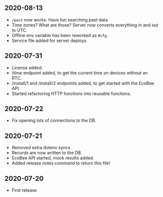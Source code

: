 ## 2020-08-13
- `/past` now works. Have fun searching past data.
- Time zones? What are those? Server now converts everything in and out to UTC.
- Offline env variable has been reworked as `#cfg`.
- Service file added for server deploys
## 2020-07-31
- License added.
- /time endpoint added, to get the current time on devices without an RTC.
- /install/1 and /install/2 endpoints added, to get started with the EcoBee API.
- Started refactoring HTTP functions into reusable functions.
## 2020-07-22
- Fix opening lots of connections to the DB.
## 2020-07-21
- Removed extra dotenv syncs
- Records are now written to the DB.
- EcoBee API started, mock results added.
- Added release notes command to return this file!
## 2020-07-20
- First release